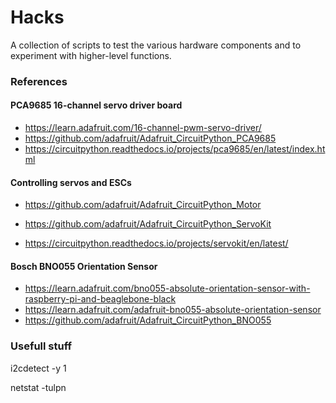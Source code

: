 # Hacks

A collection of scripts to test the various hardware components and to experiment with higher-level functions.

### References

#### PCA9685 16-channel servo driver board

* https://learn.adafruit.com/16-channel-pwm-servo-driver/
* https://github.com/adafruit/Adafruit_CircuitPython_PCA9685
* https://circuitpython.readthedocs.io/projects/pca9685/en/latest/index.html


#### Controlling servos and ESCs

* https://github.com/adafruit/Adafruit_CircuitPython_Motor

* https://github.com/adafruit/Adafruit_CircuitPython_ServoKit
* https://circuitpython.readthedocs.io/projects/servokit/en/latest/


#### Bosch BNO055 Orientation Sensor

* https://learn.adafruit.com/bno055-absolute-orientation-sensor-with-raspberry-pi-and-beaglebone-black
* https://learn.adafruit.com/adafruit-bno055-absolute-orientation-sensor
* https://github.com/adafruit/Adafruit_CircuitPython_BNO055


### Usefull stuff

i2cdetect -y 1

netstat -tulpn